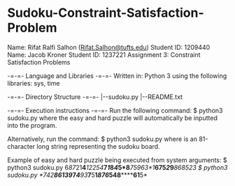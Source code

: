 # Sudoku-Constraint-Satisfaction-Problem
Name: Rifat Ralfi Salhon (Rifat.Salhon@tufts.edu)
Student ID: 1209440
Name: Jacob Kroner
Student ID: 1237221
Assignment 3: Constraint Satisfaction Problems

-=-=- Language and Libraries -=-=-
Written in:
   Python 3 
using the following libraries:
   sys, time

-=-=- Directory Structure -=-=-
|--sudoku.py 
|--README.txt

-=-=- Execution instructions -=-=-
Run the following command:
$ python3 sudoku.py
where the easy and hard puzzle will automatically be inputted into the program.

Alternatively, run the command:
$ python3 sudoku.py <pattern>
where <pattern> is an 81-character long string representing the sudoku board.

Example of easy and hard puzzle being executed from system arguments:
$ python3 sudoku.py 6*87*21**4***1***2*254*****7*1*8*4*5*8*****7*5*9*6*3*1*****675*2***9***8**68*52*3
$ python3 sudoku.py *7**42********861*39******7*****4**9**3***7**5**1*****8******76*548********61**5*
